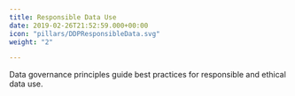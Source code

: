 ```yaml
---
title: Responsible Data Use
date: 2019-02-26T21:52:59.000+00:00
icon: "pillars/DDPResponsibleData.svg"
weight: "2"

---
```

Data governance principles guide best practices for responsible and ethical data use. 